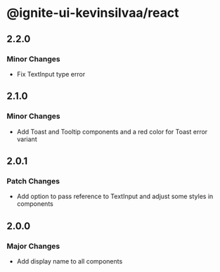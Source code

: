 # @ignite-ui-kevinsilvaa/react

## 2.2.0

### Minor Changes

- Fix TextInput type error

## 2.1.0

### Minor Changes

- Add Toast and Tooltip components and a red color for Toast error variant

## 2.0.1

### Patch Changes

- Add option to pass reference to TextInput and adjust some styles in components

## 2.0.0

### Major Changes

- Add display name to all components
